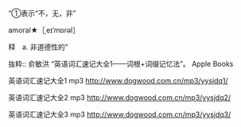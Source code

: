 “①表示“不，无，非”

amoral★［ˌeɪˈmɒrəl］

释　a. 非道德性的”

抜粋:: 俞敏洪  “英语词汇速记大全1——词根+词缀记忆法”。 Apple Books  


英语词汇速记大全1 mp3
http://www.dogwood.com.cn/mp3/yysjdq1/

英语词汇速记大全2 mp3
http://www.dogwood.com.cn/mp3/yysjdq2/

英语词汇速记大全3 mp3
http://www.dogwood.com.cn/mp3/yysjdq3/
